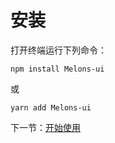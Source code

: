 # 安装

打开终端运行下列命令：

```
npm install Melons-ui
```

或

```
yarn add Melons-ui
```

下一节：[开始使用](#/doc/start)
